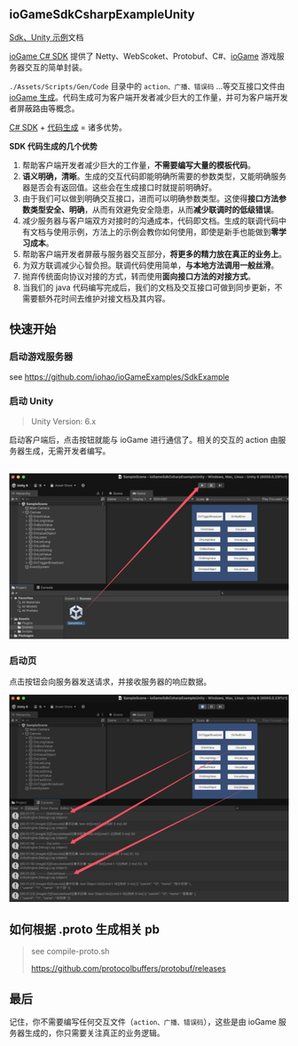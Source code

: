 ## ioGameSdkCsharpExampleUnity

[Sdk、Unity 示例](https://www.yuque.com/iohao/game/fgrizbhz4qqzd1vl)文档



[ioGame C# SDK](https://github.com/iohao/ioGame/issues/205) 提供了 Netty、WebScoket、Protobuf、C#、[ioGame](https://github.com/iohao/ioGame/) 游戏服务器交互的简单封装。



`./Assets/Scripts/Gen/Code` 目录中的 `action、广播、错误码` ...等交互接口文件由  [ioGame 生成](https://www.yuque.com/iohao/game/irth38)。代码生成可为客户端开发者减少巨大的工作量，并可为客户端开发者屏蔽路由等概念。



[C# SDK](https://github.com/iohao/ioGame/issues/205) + [代码生成](https://github.com/iohao/ioGame/issues/328) = 诸多优势。



**SDK 代码生成的几个优势**

1. 帮助客户端开发者减少巨大的工作量，**不需要编写大量的模板代码**。
2. **语义明确，清晰**。生成的交互代码即能明确所需要的参数类型，又能明确服务器是否会有返回值。这些会在生成接口时就提前明确好。
3. 由于我们可以做到明确交互接口，进而可以明确参数类型。这使得**接口方法参数类型安全、明确**，从而有效避免安全隐患，从而**减少联调时的低级错误**。
4. 减少服务器与客户端双方对接时的沟通成本，代码即文档。生成的联调代码中有文档与使用示例，方法上的示例会教你如何使用，即使是新手也能做到**零学习成本**。
5. 帮助客户端开发者屏蔽与服务器交互部分，**将更多的精力放在真正的业务上**。
6. 为双方联调减少心智负担。联调代码使用简单，**与本地方法调用一般丝滑**。
7. 抛弃传统面向协议对接的方式，转而使用**面向接口方法的对接方式**。
8. 当我们的 java 代码编写完成后，我们的文档及交互接口可做到同步更新，不需要额外花时间去维护对接文档及其内容。





## 快速开始

### 启动游戏服务器

see https://github.com/iohao/ioGameExamples/SdkExample



### 启动 Unity

> Unity Version: 6.x

启动客户端后，点击按钮就能与 ioGame 进行通信了。相关的交互的 action 由服务器生成，无需开发者编写。

​	![](./doc/EnterSdkExample.png)



### 启动页

点击按钮会向服务器发送请求，并接收服务器的响应数据。

![](./doc/home.png)



## 如何根据 .proto 生成相关 pb

> see compile-proto.sh
>
> https://github.com/protocolbuffers/protobuf/releases



## 最后

记住，你不需要编写任何交互文件（`action、广播、错误码`），这些是由 ioGame 服务器生成的，你只需要关注真正的业务逻辑。



